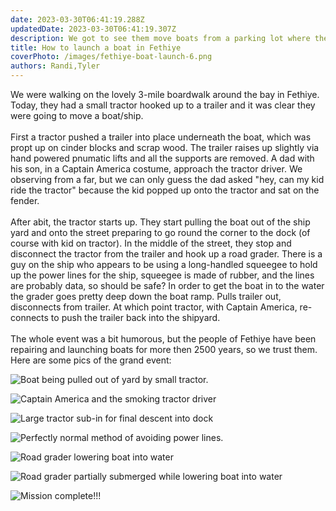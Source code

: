 ```yaml
---
date: 2023-03-30T06:41:19.288Z 
updatedDate: 2023-03-30T06:41:19.307Z
description: We got to see them move boats from a parking lot where they did dry repairs into the water
title: How to launch a boat in Fethiye
coverPhoto: /images/fethiye-boat-launch-6.png
authors: Randi,Tyler
---
```

We were walking on the lovely 3-mile boardwalk around the bay in Fethiye. Today, they had a small tractor hooked up to a trailer and it was clear they were going to move a boat/ship.\
\
First a tractor pushed a trailer into place underneath the boat, which was propt up on cinder blocks and scrap wood. The trailer raises up slightly via hand powered pnumatic lifts and all the supports are removed. A dad with his son, in a Captain America costume, approach the tractor driver. We observing from a far, but we can only guess the dad asked "hey, can my kid ride the tractor" because the kid popped up onto the tractor and sat on the fender.\
\
After abit, the tractor starts up. They start pulling the boat out of the ship yard and onto the street preparing to go round the corner to the dock (of course with kid on tractor). In the middle of the street, they stop and disconnect the tractor from the trailer and hook up a road grader. There is a guy on the ship who appears to be using a long-handled squeegee to hold up the power lines for the ship, squeegee is made of rubber, and the lines are probably data, so should be safe? In order to get the boat in to the water the grader goes pretty deep down the boat ramp. Pulls trailer out, disconnects from trailer. At which point tractor, with Captain America, re-connects to push the trailer back into the shipyard.\
\
The whole event was a bit humorous, but the people of Fethiye have been repairing and launching boats for more then 2500 years, so we trust them.  Here are some pics of the grand event:

![Boat being pulled out of yard by small tractor.](/images/fethiye-boat-launch-1.png "Boat being pulled out of yard by small tractor.")

![Captain America and the smoking tractor driver](/images/fethiye-boat-launch-2.png "Captain America and the smoking tractor driver")

![Large tractor sub-in for final descent into dock](/images/fethiye-boat-launch-3.png "Large tractor sub-in for final descent into dock")

![Perfectly normal method of avoiding power lines.](/images/fethiye-boat-launch-4.png "Perfectly normal method of avoiding power lines.")

![Road grader lowering boat into water](/images/fethiye-boat-launch-5.png "Boat starts getting wet, but still has a ways to go.")

![Road grader partially submerged while lowering boat into water](/images/fethiye-boat-launch-6.png "Boat is almost there, but grader is getting pretty wet.")

![Mission complete!!!](/images/fethiye-boat-launch-7.png "Mission complete!!!")